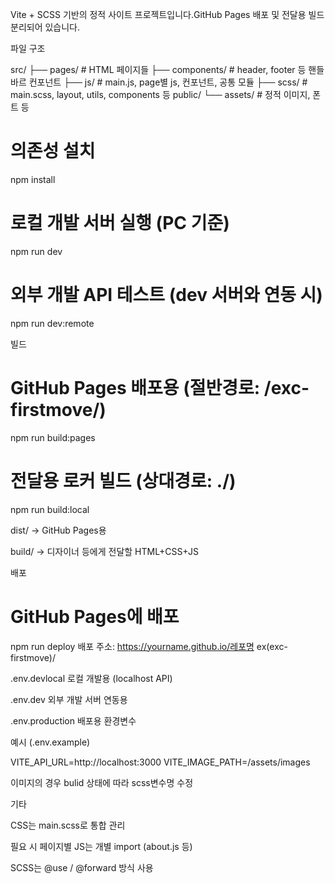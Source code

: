 Vite + SCSS 기반의 정적 사이트 프로젝트입니다.GitHub Pages 배포 및 전달용 빌드 분리되어 있습니다.

파일 구조

src/
├── pages/        # HTML 페이지들
├── components/   # header, footer 등 핸들바르 컨포넌트
├── js/           # main.js, page별 js, 컨포넌트, 공통 모듈
├── scss/         # main.scss, layout, utils, components 등
public/
└── assets/       # 정적 이미지, 폰트 등


# 의존성 설치
npm install

# 로컬 개발 서버 실행 (PC 기준)
npm run dev

# 외부 개발 API 테스트 (dev 서버와 연동 시)
npm run dev:remote

빌드

# GitHub Pages 배포용 (절반경로: /exc-firstmove/)
npm run build:pages

# 전달용 로커 빌드 (상대경로: ./)
npm run build:local

dist/ → GitHub Pages용

build/ → 디자이너 등에게 전달할 HTML+CSS+JS

배포

# GitHub Pages에 배포
npm run deploy
배포 주소: https://yourname.github.io/레포명 ex(exc-firstmove)/

.env.devlocal
로컬 개발용 (localhost API)

.env.dev
외부 개발 서버 연동용

.env.production
배포용 환경변수

예시 (.env.example)

VITE_API_URL=http://localhost:3000
VITE_IMAGE_PATH=/assets/images

이미지의 경우 bulid 상태에 따라 scss변수명 수정

기타

CSS는 main.scss로 통합 관리

필요 시 페이지별 JS는 개별 import (about.js 등)

SCSS는 @use / @forward 방식 사용